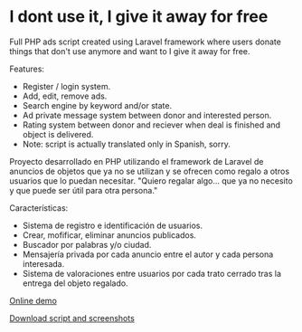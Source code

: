 # I dont use it, I give it away for free

Full PHP ads script created using Laravel framework where users donate things that don't use anymore and want to I give it away for free.

Features:

- Register / login system.
- Add, edit, remove ads.
- Search engine by keyword and/or state.
- Ad private message system between donor and interested person.
- Rating system between donor and reciever when deal is finished and object is delivered.
- Note: script is actually translated only in Spanish, sorry.

Proyecto desarrollado en PHP utilizando el framework de Laravel de anuncios de objetos que ya no se utilizan y se ofrecen como regalo a otros usuarios que lo puedan necesitar. "Quiero regalar algo... que ya no necesito y que puede ser útil para otra persona."

Características:

- Sistema de registro e identificación de usuarios.
- Crear, mofificar, eliminar anuncios publicados.
- Buscador por palabras y/o ciudad.
- Mensajería privada por cada anuncio entre el autor y cada persona interesada.
- Sistema de valoraciones entre usuarios por cada trato cerrado tras la entrega del objeto regalado.

[Online demo](https://loregalo.herokuapp.com)


[Download script and screenshots](https://github.com/fernandod1/Free-ads)



<!--more-->



